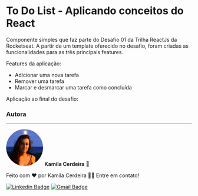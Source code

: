 # To Do List - Aplicando conceitos do React

Componente simples que faz parte do Desafio 01 da Trilha ReactJs
da Rocketseat. A partir de um template oferecido no desafio, 
foram criadas as funcionalidades para as três principais features.  

Features da aplicação:

- Adicionar uma nova tarefa
- Remover uma tarefa
- Marcar e desmarcar uma tarefa como concluída

Aplicação ao final do desafio: 



### Autora
---

 <img style="border-radius: 50%;" src="./src/images/kaka.jpg" width="100px;" alt="kcerdeira"/>
 <b>Kamila Cerdeira</b> 🚀

Feito com ❤️ por Kamila Cerdeira 👋🏽 Entre em contato!

[![Linkedin Badge](https://img.shields.io/badge/-Kamila-blue?style=flat-square&logo=Linkedin&logoColor=white&link=https://www.linkedin.com/in/kamila-cerdeira/)](https://www.linkedin.com/in/kamila-cerdeira/) 
[![Gmail Badge](https://img.shields.io/badge/-kcerdeira.mkt@gmail.com-c14438?style=flat-square&logo=Gmail&logoColor=white&link=mailto:kcerdeira.mkt@gmail.com)](mailto:kcerdeira.mkt@gmail.com)
